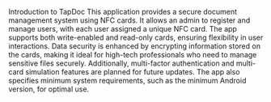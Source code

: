 Introduction to TapDoc
This application provides a secure document management system using NFC cards. It allows an admin to register and manage users, with each user assigned a unique NFC card. The app supports both write-enabled and read-only cards, ensuring flexibility in user interactions. Data security is enhanced by encrypting information stored on the cards, making it ideal for high-tech professionals who need to manage sensitive files securely. Additionally, multi-factor authentication and multi-card simulation features are planned for future updates. The app also specifies minimum system requirements, such as the minimum Android version, for optimal use.
